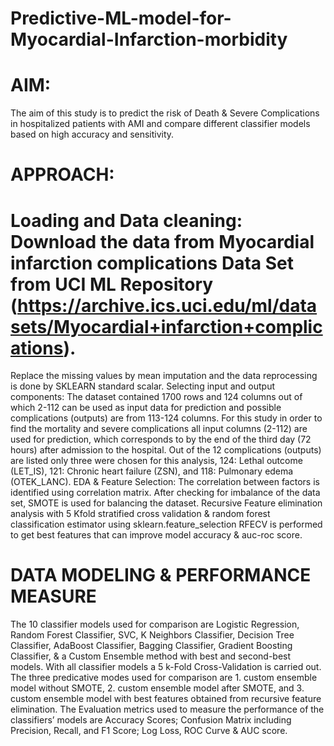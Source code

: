 # Predictive-ML-model-for-Myocardial-Infarction-morbidity

# AIM:
The aim of this study is to predict the risk of Death & Severe Complications in hospitalized patients with AMI and compare different classifier models based on high accuracy and sensitivity.
# APPROACH:
# Loading and Data cleaning: Download the data from Myocardial infarction complications Data Set from UCI ML Repository (https://archive.ics.uci.edu/ml/datasets/Myocardial+infarction+complications).
Replace the missing values by mean imputation and the data reprocessing is done by SKLEARN standard scalar.
Selecting input and output components: The dataset contained 1700 rows and 124 columns out of which 2-112 can be used as input data for prediction and possible complications (outputs) are from 113-124 columns. For this study in order to find the mortality and severe complications all input columns (2-112) are used for prediction, which corresponds to by the end of the third day (72 hours) after admission to the hospital. Out of the 12 complications (outputs) are listed only three were chosen for this analysis, 124: Lethal outcome (LET_IS), 121: Chronic heart failure (ZSN), and 118: Pulmonary edema (OTEK_LANC).
EDA & Feature Selection: The correlation between factors is identified using correlation matrix. After checking for imbalance of the data set, SMOTE is used for balancing the dataset. Recursive Feature elimination analysis with 5 Kfold stratified cross validation & random forest classification estimator using sklearn.feature_selection RFECV is performed to get best features that can improve model accuracy & auc-roc score.

# DATA MODELING & PERFORMANCE MEASURE
The 10 classifier models used for comparison are Logistic Regression, Random Forest Classifier, SVC, K Neighbors Classifier, Decision Tree Classifier, AdaBoost Classifier, Bagging Classifier, Gradient Boosting Classifier, & a Custom Ensemble method with best and second-best models. With all classifier models a 5 k-Fold Cross-Validation is carried out. The three predicative modes used for comparison are 1. custom ensemble model without SMOTE, 2. custom ensemble model after SMOTE, and 3. custom ensemble model with best features obtained from recursive feature elimination.
The Evaluation metrics used to measure the performance of the classifiers’ models are Accuracy Scores; Confusion Matrix including Precision, Recall, and F1 Score; Log Loss, ROC Curve & AUC score.
